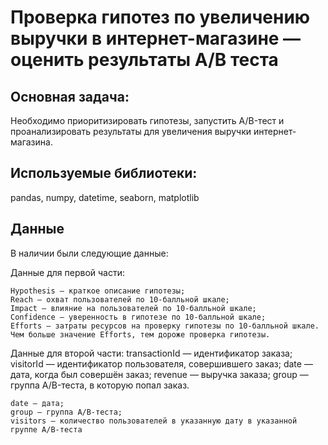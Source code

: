 # Проверка гипотез по увеличению выручки в интернет-магазине — оценить результаты A/B теста

## Основная задача: 
Необходимо приоритизировать гипотезы, запустить A/B-тест и проанализировать результаты для увеличения выручки интернет-магазина.

## Используемые библиотеки:
pandas, numpy, datetime, seaborn, matplotlib

## Данные
В наличии были следующие данные:

Данные для первой части:

    Hypothesis — краткое описание гипотезы;
    Reach — охват пользователей по 10-балльной шкале;
    Impact — влияние на пользователей по 10-балльной шкале;
    Confidence — уверенность в гипотезе по 10-балльной шкале;
    Efforts — затраты ресурсов на проверку гипотезы по 10-балльной шкале. Чем больше значение Efforts, тем дороже проверка гипотезы.

Данные для второй части:
    transactionId — идентификатор заказа;
    visitorId — идентификатор пользователя, совершившего заказ;
    date — дата, когда был совершён заказ;
    revenue — выручка заказа;
    group — группа A/B-теста, в которую попал заказ.

    date — дата;
    group — группа A/B-теста;
    visitors — количество пользователей в указанную дату в указанной группе A/B-теста
